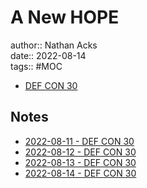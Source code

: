 # A New HOPE

author:: Nathan Acks  
date:: 2022-08-14  
tags:: #MOC

* [DEF CON 30](https://defcon.org/html/defcon-30/dc-30-index.html)

## Notes

* [2022-08-11 - DEF CON 30](../log/2022-08-11-def-con-30.md)
* [2022-08-12 - DEF CON 30](../log/2022-08-12-def-con-30.md)
* [2022-08-13 - DEF CON 30](../log/2022-08-13-def-con-30.md)
* [2022-08-14 - DEF CON 30](../log/2022-08-14-def-con-30.md)
